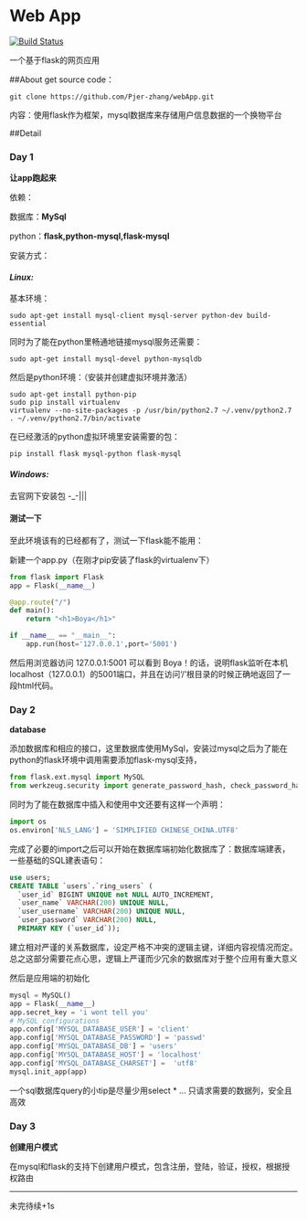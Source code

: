# Web App
[![Build Status](https://travis-ci.org/Pjer-zhang/webApp.svg?branch=master)](https://travis-ci.org/Pjer-zhang/webApp)


一个基于flask的网页应用

##About
get source code：
```
git clone https://github.com/Pjer-zhang/webApp.git
```
内容：使用flask作为框架，mysql数据库来存储用户信息数据的一个换物平台

##Detail
### Day 1
**让app跑起来**

依赖：

数据库：**MySql**

python：**flask,python-mysql,flask-mysql**


安装方式：

#### _Linux:_
基本环境：
```
sudo apt-get install mysql-client mysql-server python-dev build-essential
```
同时为了能在python里畅通地链接mysql服务还需要：
```
sudo apt-get install mysql-devel python-mysqldb
```
然后是python环境：（安装并创建虚拟环境并激活）
```
sudo apt-get install python-pip
sudo pip install virtualenv
virtualenv --no-site-packages -p /usr/bin/python2.7 ~/.venv/python2.7
. ~/.venv/python2.7/bin/activate
```
在已经激活的python虚拟环境里安装需要的包：
```
pip install flask mysql-python flask-mysql
```

#### _Windows:_
去官网下安装包 -_-|||

#### 测试一下
至此环境该有的已经都有了，测试一下flask能不能用：

新建一个app.py（在刚才pip安装了flask的virtualenv下）
```python
from flask import Flask
app = Flask(__name__)

@app.route("/")
def main():
    return "<h1>Boya</h1>"

if __name__ == "__main__":
    app.run(host='127.0.0.1',port='5001')
```

然后用浏览器访问 127.0.0.1:5001 可以看到 Boya！的话，说明flask监听在本机localhost（127.0.0.1）的5001端口，并且在访问‘/’根目录的时候正确地返回了一段html代码。

### Day 2
**database**

添加数据库和相应的接口，这里数据库使用MySql，安装过mysql之后为了能在python的flask环境中调用需要添加flask-mysql支持，
```python
from flask.ext.mysql import MySQL
from werkzeug.security import generate_password_hash, check_password_hash
```

同时为了能在数据库中插入和使用中文还要有这样一个声明：
```python
import os
os.environ['NLS_LANG'] = 'SIMPLIFIED CHINESE_CHINA.UTF8'
```
完成了必要的import之后可以开始在数据库端初始化数据库了：数据库端建表，一些基础的SQL建表语句：
```sql
use users;
CREATE TABLE `users`.`ring_users` (
  `user_id` BIGINT UNIQUE not NULL AUTO_INCREMENT,
  `user_name` VARCHAR(200) UNIQUE NULL,
  `user_username` VARCHAR(200) UNIQUE NULL,
  `user_password` VARCHAR(200) NULL,
  PRIMARY KEY (`user_id`));
```
建立相对严谨的关系数据库，设定严格不冲突的逻辑主键，详细内容视情况而定。总之这部分需要花点心思，逻辑上严谨而少冗余的数据库对于整个应用有重大意义

然后是应用端的初始化
```python
mysql = MySQL()
app = Flask(__name__)
app.secret_key = 'i wont tell you'
# MySQL configurations
app.config['MYSQL_DATABASE_USER'] = 'client'
app.config['MYSQL_DATABASE_PASSWORD'] = 'passwd'
app.config['MYSQL_DATABASE_DB'] = 'users'
app.config['MYSQL_DATABASE_HOST'] = 'localhost'
app.config['MYSQL_DATABASE_CHARSET'] =  'utf8'
mysql.init_app(app)
```
一个sql数据库query的小tip是尽量少用select * ... 只请求需要的数据列，安全且高效

### Day 3
**创建用户模式**

在mysql和flask的支持下创建用户模式，包含注册，登陆，验证，授权，根据授权路由

----------------------------------------------
未完待续+1s